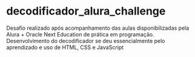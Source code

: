 # decodificador_alura_challenge

Desafio realizado após acompanhamento das aulas disponibilizadas pela Alura + Oracle Next Education de prática em programação. Desenvolvimento do decodificador se deu essencialmente pelo aprendizado e uso de HTML, CSS e JavaScript
